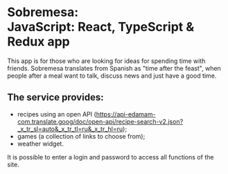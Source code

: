 # <br>Sobremesa:<br/> JavaScript: React, TypeScript & Redux app

This app is for those who are looking for ideas for spending time with friends. Sobremesa translates from Spanish as "time after the feast", when people after a meal want to talk, discuss news and just have a good time.

## The service provides:

- recipes using an open API (https://api-edamam-com.translate.goog/doc/open-api/recipe-search-v2.json?_x_tr_sl=auto&_x_tr_tl=ru&_x_tr_hl=ru);
- games (a collection of links to choose from);
- weather widget.

It is possible to enter a login and password to access all functions of the site.
